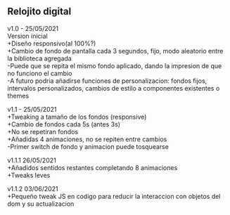 ## Relojito digital  
  
v1.0 - 25/05/2021  
Version inicial  
+Diseño responsivo(al 100%?)  
+Cambio de fondo de pantalla cada 3 segundos, fijo, modo aleatorio entre la biblioteca agregada  
-Puede que se repita el mismo fondo aplicado, dando la impresion de que no funciono el cambio  
-A futuro podria añadirse funciones de personalizacion: fondos fijos, intervalos personalizados, cambios de estilo a componentes existentes o themes  
  
  
v1.1 - 25/05/2021  
+Tweaking a tamaño de los fondos (responsive)  
+Cambio de fondos cada 5s (antes 3s)  
+No se repetiran fondos  
+Añadidas 4 animaciones, no se repiten entre cambios  
-Primer switch de fondo y animacion puede tosquearse  
  
  
v1.1.1 26/05/2021  
+Añadidos sentidos restantes completando 8 animaciones  
+Tweaks leves  
  
  
v1.1.2 03/06/2021  
+Pequeño tweak JS en codigo para reducir la interaccion con objetos del dom y su actualizacion